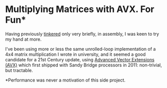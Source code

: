 Multiplying Matrices with AVX. For Fun*
=======================================

Having previously [tinkered](http://blog.viathefalcon.net/2012/10/03/using-intels-secure-key-rdrand-in-ms-visual-c-2010/) only very briefly, in assembly, I was keen to try my hand at more.

I've been using more or less the same unrolled-loop implementation of a 4x4 matrix multiplication I wrote in university, and it seemed a good candidate for a 21st Century update, using [Advanced Vector Extensions (AVX)](https://en.wikipedia.org/wiki/Advanced_Vector_Extensions) which first shipped with Sandy Bridge processors in 2011: non-trivial, but tractable.

*Performance was never a motivation of this side project.
